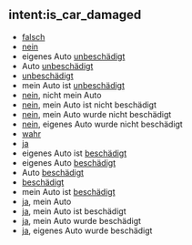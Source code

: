 ## intent:is_car_damaged
- [falsch](car_is_damaged)
- [nein](car_is_damaged)
- eigenes Auto [unbeschädigt](car_is_damaged)
- Auto [unbeschädigt](car_is_damaged)
- [unbeschädigt](car_is_damaged)
- mein Auto ist [unbeschädigt](car_is_damaged)
- [nein](car_is_damaged), nicht mein Auto
- [nein](car_is_damaged), mein Auto ist nicht beschädigt
- [nein](car_is_damaged), mein Auto wurde nicht beschädigt
- [nein](car_is_damaged), eigenes Auto wurde nicht beschädigt
- [wahr](car_is_damaged)
- [ja](car_is_damaged)
- eigenes Auto ist [beschädigt](car_is_damaged)
- eigenes Auto [beschädigt](car_is_damaged)
- Auto [beschädigt](car_is_damaged)
- [beschädigt](car_is_damaged)
- mein Auto ist [beschädigt](car_is_damaged)
- [ja](car_is_damaged), mein Auto
- [ja](car_is_damaged), mein Auto ist beschädigt
- [ja](car_is_damaged), mein Auto wurde beschädigt
- [ja](car_is_damaged), eigenes Auto wurde beschädigt
